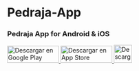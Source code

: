# Pedraja-App
### Pedraja App for Android &amp; iOS
<a href="https://play.google.com/store/apps/details?id=com.pedraja.app" target="_blank" rel="noreferrer noopener"> <img src="https://pedraja.es/img/cms/GetItOnGooglePlay_Badge_Web_color_Spanish.png" width="120" height="40" alt="Descargar en Google Play" /> </a> <a href="https://apps.apple.com/es/app/pedraja/id6453519053" target="_blank" rel="noreferrer noopener"> <img src="https://pedraja.es/img/cms/Download_on_the_App_Store_Badge_ES_RGB_blk_100217.svg" width="120" height="40" alt="Descargar en App Store" /> </a> <a href="ms-windows-store://pdp?productid=9NJHK44TTKSX&amp;launch=true&amp;cid=amazon"> <img src="https://pedraja.es/img/cms/microsoft_es%20dark.svg" height="42" alt="Descargar en Microsoft Store" /> </a></p>
